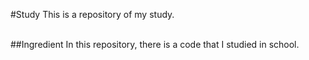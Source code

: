 #Study
This is a repository of my study.
<br><br>

##Ingredient
In this repository, there is a code that I studied in school.
